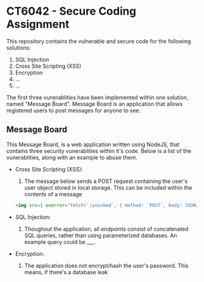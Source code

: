 # CT6042 - Secure Coding Assignment

This repository contains the vulnerable and secure code for the following solutions:

1) SQL Injection
2) Cross Site Scripting (XSS)
3) Encryption
4) ...
5) ...

The first three vunerablities have been implemented within one solution, named "Message Board".
Message Board is an application that allows registered users to post messages for anyone to see.

## Message Board

This Message Board, is a web application written using NodeJS, that contains three security vunerablities within it's code. Below is a list of the vunerablities, along with an example to abuse them.

- Cross Site Scripting (XSS):
  1) The message below sends a POST request containing the user's user object stored in local storage. This can be included within the contents of a message

    ```html
    <img src=1 onerror="fetch(`/yoinked`, { method: `POST`, body: JSON.stringify({ user: JSON.parse(localStorage.getItem(`messageBoardUser`)) }) })">
    ```

- SQL Injection:
  1) Thoughout the application, all endpoints consist of concatenated SQL queries, rather than using parameterized databases. An example query could be ___.
- Encryption:
  1) The application does not encrypt/hash the user's password. This means, if there's a database leak
